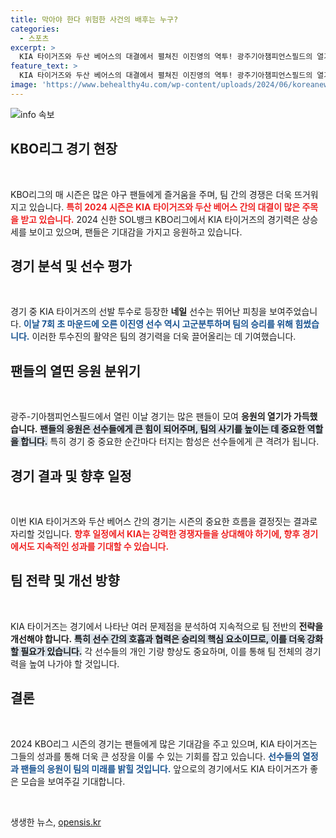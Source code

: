 ```yaml
---
title: 막아야 한다 위험한 사건의 배후는 누구?
categories:
  - 스포츠
excerpt: >
  KIA 타이거즈와 두산 베어스의 대결에서 펼쳐진 이진영의 역투! 광주기아챔피언스필드의 열기가 가득 찼던 이날, 경기는 어떤 전개로 흘러갔을까? 클릭하여 숨막히는 순간들을 확인해보세요!
feature_text: >
  KIA 타이거즈와 두산 베어스의 대결에서 펼쳐진 이진영의 역투! 광주기아챔피언스필드의 열기가 가득 찼던 이날, 경기는 어떤 전개로 흘러갔을까? 클릭하여 숨막히는 순간들을 확인해보세요!
image: 'https://www.behealthy4u.com/wp-content/uploads/2024/06/koreanews.jpg'
---
```


<p><img src="https://www.behealthy4u.com/wp-content/uploads/2024/06/koreanews.jpg" alt="info 속보" /></p>

<h2 data-ke-size="size26">KBO리그 경기 현장</h2>

<p data-ke-size="size16">&nbsp;</p>

<p>KBO리그의 매 시즌은 많은 야구 팬들에게 즐거움을 주며, 팀 간의 경쟁은 더욱 뜨거워지고 있습니다. <b><span style="color: #ee2323;">특히 2024 시즌은 KIA 타이거즈와 두산 베어스 간의 대결이 많은 주목을 받고 있습니다.</span></b> 2024 신한 SOL뱅크 KBO리그에서 KIA 타이거즈의 경기력은 상승세를 보이고 있으며, 팬들은 기대감을 가지고 응원하고 있습니다.</p>

<h2 data-ke-size="size26">경기 분석 및 선수 평가</h2>

<p data-ke-size="size16">&nbsp;</p>

<p>경기 중 KIA 타이거즈의 선발 투수로 등장한 <b>네일</b> 선수는 뛰어난 피칭을 보여주었습니다. <b><span style="color: #1a5490;">이날 7회 초 마운드에 오른 이진영 선수 역시 고군분투하며 팀의 승리를 위해 힘썼습니다.</span></b> 이러한 투수진의 활약은 팀의 경기력을 더욱 끌어올리는 데 기여했습니다.</p>

<h2 data-ke-size="size26">팬들의 열띤 응원 분위기</h2>

<p data-ke-size="size16">&nbsp;</p>

<p>광주-기아챔피언스필드에서 열린 이날 경기는 많은 팬들이 모여 <b>응원의 열기가 가득했습니다.</b> <b><span style="background-color: #21538527;">팬들의 응원은 선수들에게 큰 힘이 되어주며, 팀의 사기를 높이는 데 중요한 역할을 합니다.</span></b> 특히 경기 중 중요한 순간마다 터지는 함성은 선수들에게 큰 격려가 됩니다.</p>

<h2 data-ke-size="size26">경기 결과 및 향후 일정</h2>

<p data-ke-size="size16">&nbsp;</p>

<p>이번 KIA 타이거즈와 두산 베어스 간의 경기는 시즌의 중요한 흐름을 결정짓는 결과로 자리할 것입니다. <b><span style="color: #ee2323;">향후 일정에서 KIA는 강력한 경쟁자들을 상대해야 하기에, 향후 경기에서도 지속적인 성과를 기대할 수 있습니다.</span></b></p>

<h2 data-ke-size="size26">팀 전략 및 개선 방향</h2>

<p data-ke-size="size16">&nbsp;</p>

<p>KIA 타이거즈는 경기에서 나타난 여러 문제점을 분석하여 지속적으로 팀 전반의 <b>전략을 개선해야 합니다.</b> <b><span style="background-color: #21538527;">특히 선수 간의 호흡과 협력은 승리의 핵심 요소이므로, 이를 더욱 강화할 필요가 있습니다.</span></b> 각 선수들의 개인 기량 향상도 중요하며, 이를 통해 팀 전체의 경기력을 높여 나가야 할 것입니다.</p>

<h2 data-ke-size="size26">결론</h2>

<p data-ke-size="size16">&nbsp;</p>

<p>2024 KBO리그 시즌의 경기는 팬들에게 많은 기대감을 주고 있으며, KIA 타이거즈는 그들의 성과를 통해 더욱 큰 성장을 이룰 수 있는 기회를 잡고 있습니다. <b><span style="color: #1a5490;">선수들의 열정과 팬들의 응원이 팀의 미래를 밝힐 것입니다.</span></b> 앞으로의 경기에서도 KIA 타이거즈가 좋은 모습을 보여주길 기대합니다.</p>

<p data-ke-size="size16">&nbsp;</p>
생생한 뉴스, <a href="https://opensis.kr" rel="dofollow">opensis.kr</a>


